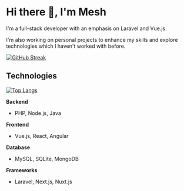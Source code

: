 # Hi there 👋, I'm Mesh

I'm a full-stack developer with an emphasis on Laravel and Vue.js.

I'm also working on personal projects to enhance my skills and explore technologies which I haven't worked with before.

[![GitHub Streak](https://streak-stats.demolab.com?user=meshu-dev&mode=weekly)](https://git.io/streak-stats)

## Technologies

[![Top Langs](https://github-readme-stats.vercel.app/api/top-langs/?username=meshu-dev&langs_count=6&layout=compact)](https://github.com/meshu-dev/github-readme-stats)

**Backend**
- PHP, Node.js, Java

**Frontend**
- Vue.js, React, Angular

**Database**
- MySQL, SQLite, MongoDB

**Frameworks**
- Laravel, Next.js, Nuxt.js
